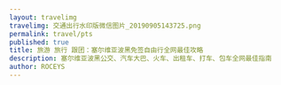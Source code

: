 ```yaml
---
layout: travelimg
travelimg: 交通出行水印版微信图片_20190905143725.png
permalink: travel/pts
published: true
title: 旅游 旅行 跟团：塞尔维亚波黑免签自由行全网最佳攻略 
description: 塞尔维亚波黑公交、汽车大巴、火车、出租车、打车、包车全网最佳指南
author: ROCEYS
---
```


